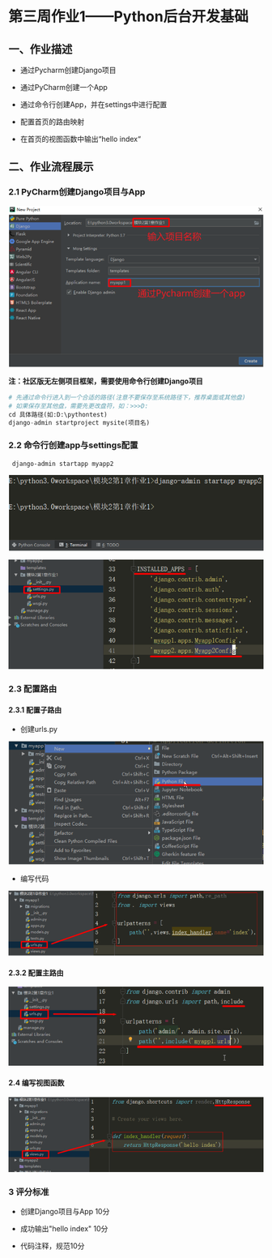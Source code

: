 # 第三周作业1——Python后台开发基础

## 一、作业描述

* 通过Pycharm创建Django项目 

* 通过PyCharm创建一个App 

* 通过命令行创建App，并在settings中进行配置 

* 配置首页的路由映射 

* 在首页的视图函数中输出“hello index“ 

## 二、作业流程展示

### 2.1 PyCharm创建Django项目与App 

![1589793003424](../img/1589793003424.png)

**注：社区版无左侧项目框架，需要使用命令行创建Django项目**

```python
# 先通过命令行进入到一个合适的路径(注意不要保存至系统路径下，推荐桌面或其他盘)
# 如果保存至其他盘，需要先更改盘符，如：>>>D:
cd 具体路径(如:D:\pythontest)
django-admin startproject mysite(项目名)
```

### 2.2 命令行创建app与settings配置

```python
 django‐admin startapp myapp2
```

![1589793144438](../img/1589793144438.png)

![1589793216015](..\img/1589793216015.png)

### 2.3 配置路由

#### 2.3.1 配置子路由

* 创建urls.py 

![1589793267546](../img/1589793267546.png)

* 编写代码 

![1589793322372](../img/1589793322372.png)

#### 2.3.2 配置主路由

![1589793348735](../img/1589793348735.png)

#### 2.4 编写视图函数

![1589793375109](../img/1589793375109.png)

### 3 评分标准

* 创建Django项目与App 10分 

* 成功输出"hello index" 10分 

* 代码注释，规范10分